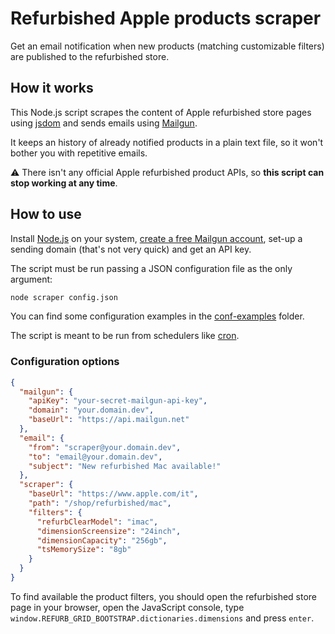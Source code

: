 # Refurbished Apple products scraper

Get an email notification when new products (matching customizable filters) are published to the refurbished store.

## How it works

This Node.js script scrapes the content of Apple refurbished store pages using [jsdom](https://github.com/jsdom/jsdom) and sends emails using [Mailgun](https://mailgun.com).

It keeps an history of already notified products in a plain text file, so it won't bother you with repetitive emails.

⚠️ There isn't any official Apple refurbished product APIs, so **this script can stop working at any time**.

## How to use

Install [Node.js](https://nodejs.org/) on your system, [create a free Mailgun account](https://signup.mailgun.com/new/signup), set-up a sending domain (that's not very quick) and get an API key.

The script must be run passing a JSON configuration file as the only argument:

```sh
node scraper config.json
```

You can find some configuration examples in the [conf-examples](./conf-examples) folder.

The script is meant to be run from schedulers like [cron](https://crontab.guru/).

### Configuration options

```json
{
  "mailgun": {
    "apiKey": "your-secret-mailgun-api-key",
    "domain": "your.domain.dev",
    "baseUrl": "https://api.mailgun.net"
  },
  "email": {
    "from": "scraper@your.domain.dev",
    "to": "email@your.domain.dev",
    "subject": "New refurbished Mac available!"
  },
  "scraper": {
    "baseUrl": "https://www.apple.com/it",
    "path": "/shop/refurbished/mac",
    "filters": {
      "refurbClearModel": "imac",
      "dimensionScreensize": "24inch",
      "dimensionCapacity": "256gb",
      "tsMemorySize": "8gb"
    }
  }
}
```

To find available the product filters, you should open the refurbished store page in your browser, open the JavaScript console, type `window.REFURB_GRID_BOOTSTRAP.dictionaries.dimensions` and press `enter`.
